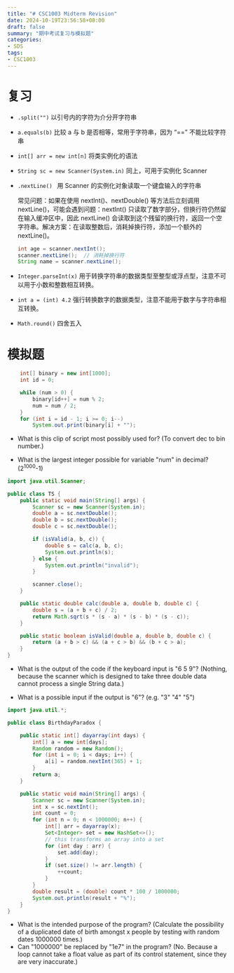 ```yaml
---
title: "# CSC1003 Midterm Revision"
date: 2024-10-19T23:56:58+08:00
draft: false
summary: "期中考试复习与模拟题"
categories: 
- SDS
tags: 
- CSC1003
---
```




# 复习



- `.split("")`  以引号内的字符为介分开字符串

- `a.equals(b)`  比较 a 与 b 是否相等，常用于字符串，因为 “==” 不能比较字符串

- `int[] arr = new int[n]` 将类实例化的语法

- `String sc = new Scanner(System.in)`  同上，可用于实例化 Scanner

- `.nextLine() ` 用 Scanner 的实例化对象读取一个键盘输入的字符串

  常见问题：如果在使用 nextInt()、nextDouble() 等方法后立刻调用 nextLine()，可能会遇到问题：nextInt() 只读取了数字部分，但换行符仍然留在输入缓冲区中，因此 nextLine() 会读取到这个残留的换行符，返回一个空字符串。解决方案：在读取整数后，消耗掉换行符，添加一个额外的 nextLine()。

  ```java
  int age = scanner.nextInt();
  scanner.nextLine();  // 消耗掉换行符
  String name = scanner.nextLine();
  ```

- `Integer.parseInt(x)` 用于转换字符串的数据类型至整型或浮点型，注意不可以用于小数和整数相互转换。

- `int a = (int) 4.2`  强行转换数字的数据类型，注意不能用于数字与字符串相互转换。

- `Math.round()`  四舍五入





# 模拟题



```java
    int[] binary = new int[1000];
    int id = 0;

    while (num > 0) {
        binary[id++] = num % 2;
        num = num / 2;
    }
    for (int i = id - 1; i >= 0; i--)
        System.out.print(binary[i] + "");
```
- What is this clip of script most possibly used for?
  (To convert dec to bin number.)

- What is the largest integer possible for variable "num" in decimal?
  (2<sup>1000</sup>-1)

  


```java
import java.util.Scanner;

public class TS {
    public static void main(String[] args) {
        Scanner sc = new Scanner(System.in);
        double a = sc.nextDouble();
        double b = sc.nextDouble();
        double c = sc.nextDouble();

        if (isValid(a, b, c)) {
            double s = calc(a, b, c);
            System.out.println(s);
        } else {
            System.out.println("invalid");
        }

        scanner.close();
    }

    public static double calc(double a, double b, double c) {
        double s = (a + b + c) / 2;
        return Math.sqrt(s * (s - a) * (s - b) * (s - c));
    }

    public static boolean isValid(double a, double b, double c) {
        return (a + b > c) && (a + c > b) && (b + c > a);
    }
}
```
- What is the output of the code if the keyboard input is "6 5 9"?
  (Nothing, because the scanner which is designed to take three double data cannot  process a single String data.)

- What is a possible input if the output is "6"?
  (e.g. "3" "4" "5")

  


```java
import java.util.*;

public class BirthdayParadox {

    public static int[] dayarray(int days) {
        int[] a = new int[days];
        Random random = new Random();
        for (int i = 0; i < days; i++) {
            a[i] = random.nextInt(365) + 1;
        }
        return a;
    }

    public static void main(String[] args) {
        Scanner sc = new Scanner(System.in);
        int x = sc.nextInt();
        int count = 0;
        for (int n = 0; n < 1000000; n++) {
            int[] arr = dayarray(x);
            Set<Integer> set = new HashSet<>();
            // this transforms an array into a set
            for (int day : arr) {
                set.add(day);
            }
            if (set.size() != arr.length) {
                ++count;
            }
        }
        double result = (double) count * 100 / 1000000;
        System.out.println(result + "%");
    }
}
```
- What is the intended purpose of the program?
(Calculate the possibility of a duplicated date of birth amongst x people by testing with random dates 1000000 times.)
- Can "1000000" be replaced by "1e7" in the program?
(No. Because a loop cannot take a float value as part of its control statement, since they are very inaccurate.)
